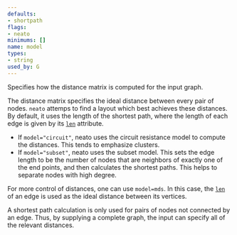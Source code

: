 ```yaml
---
defaults:
- shortpath
flags:
- neato
minimums: []
name: model
types:
- string
used_by: G
---
```

Specifies how the distance matrix is computed for the input graph.

The distance matrix specifies the ideal distance between every pair of nodes.
`neato` attemps to find a layout which best achieves these distances. By
default, it uses the length of the shortest path, where the length of each
edge is given by its [`len`](#d:len) attribute.

* If `model="circuit"`, neato uses the circuit resistance model to compute the
  distances. This tends to emphasize clusters.
* If `model="subset"`, neato uses the subset model. This sets the edge length
  to be the number of nodes that are neighbors of exactly one of the end
  points, and then calculates the shortest paths. This helps to separate
  nodes with high degree.

For more control of distances, one can use `model=mds`. In this case, the
[`len`](#d:len) of an edge is used as the ideal distance between its vertices.

A shortest path calculation is only used for pairs of nodes not connected by
an edge. Thus, by supplying a complete graph, the input can specify all of
the relevant distances.
